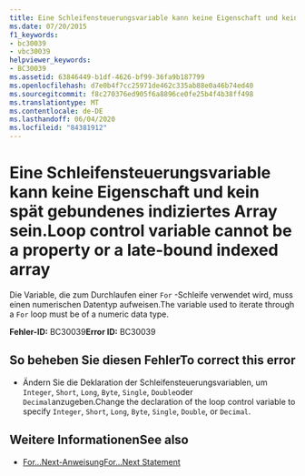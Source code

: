 ```yaml
---
title: Eine Schleifensteuerungsvariable kann keine Eigenschaft und kein spät gebundenes indiziertes Array sein.
ms.date: 07/20/2015
f1_keywords:
- bc30039
- vbc30039
helpviewer_keywords:
- BC30039
ms.assetid: 63846449-b1df-4626-bf99-36fa9b187799
ms.openlocfilehash: d7e0b4f7cc25971de462c335ab88e0a46b74ed40
ms.sourcegitcommit: f8c270376ed905f6a8896ce0fe25b4f4b38ff498
ms.translationtype: MT
ms.contentlocale: de-DE
ms.lasthandoff: 06/04/2020
ms.locfileid: "84381912"
---
```

# <a name="loop-control-variable-cannot-be-a-property-or-a-late-bound-indexed-array"></a><span data-ttu-id="3fa15-102">Eine Schleifensteuerungsvariable kann keine Eigenschaft und kein spät gebundenes indiziertes Array sein.</span><span class="sxs-lookup"><span data-stu-id="3fa15-102">Loop control variable cannot be a property or a late-bound indexed array</span></span>
<span data-ttu-id="3fa15-103">Die Variable, die zum Durchlaufen einer `For` -Schleife verwendet wird, muss einen numerischen Datentyp aufweisen.</span><span class="sxs-lookup"><span data-stu-id="3fa15-103">The variable used to iterate through a `For` loop must be of a numeric data type.</span></span>  
  
 <span data-ttu-id="3fa15-104">**Fehler-ID:** BC30039</span><span class="sxs-lookup"><span data-stu-id="3fa15-104">**Error ID:** BC30039</span></span>  
  
## <a name="to-correct-this-error"></a><span data-ttu-id="3fa15-105">So beheben Sie diesen Fehler</span><span class="sxs-lookup"><span data-stu-id="3fa15-105">To correct this error</span></span>  
  
- <span data-ttu-id="3fa15-106">Ändern Sie die Deklaration der Schleifensteuerungsvariablen, um `Integer`, `Short`, `Long`, `Byte`, `Single`, `Double`oder `Decimal`anzugeben.</span><span class="sxs-lookup"><span data-stu-id="3fa15-106">Change the declaration of the loop control variable to specify `Integer`, `Short`, `Long`, `Byte`, `Single`, `Double`, or `Decimal`.</span></span>  
  
## <a name="see-also"></a><span data-ttu-id="3fa15-107">Weitere Informationen</span><span class="sxs-lookup"><span data-stu-id="3fa15-107">See also</span></span>

- [<span data-ttu-id="3fa15-108">For...Next-Anweisung</span><span class="sxs-lookup"><span data-stu-id="3fa15-108">For...Next Statement</span></span>](../language-reference/statements/for-next-statement.md)
